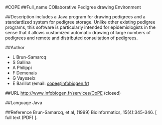 #COPE
##Full_name
COllaborative Pedigree drawing Environment

##Description
includes a Java program for drawing pedigrees and a standardized system for pedigree storage. Unlike other existing pedigree programs, this software is particularly intended for epidemiologists in the sense that it allows customized automatic drawing of large numbers of pedigrees and remote and distributed consultation of pedigrees.

##Author
* L Brun-Samarcq
* S Gallina
* A Philippi
* F Demenais
* G Vaysseix
* E Barillot (email: cope@infobiogen.fr)

##URL
http://www.infobiogen.fr/services/CoPE (closed)

##Language
Java

##Reference
Brun-Samarcq, et al, (1999) Bioinformatics, 15(4):345-346\. [ full text (PDF) ].

